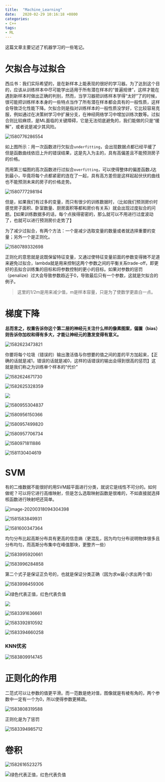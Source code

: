 ```yaml
---
title:  "Machine_Learning"
date:   2020-02-29 10:16:18 +0800
categories:
- C++
tags: 
- ML 
---
```


这篇文章主要记述了机器学习的一些笔记。
<!--more-->




# 欠拟合与过拟合

西瓜书：我们实际希望的，是在新样本上能表现的很好的学习器。为了达到这个目的，应该从训练样本中尽可能学出适用于所有潜在样本的“普遍规律”，这样才能在遇到新样本时做出正确的判别，然而，当学习器把训练样本学得“太好”了的时候，很可能把训练样本本身的一些特点当作了所有潜在样本都会具有的一般性质，这样会导致泛化性能下降。欠拟合则是指对训练样本的一般性质没学好，它比较容易克服，例如通过在决策树学习中扩展分支，在神经网络学习中增加训练次数等。过拟合则比较麻烦，是ML面临的关键障碍，它是无法彻底避免的，我们能做的只是“缓解”，或者说是减少其风险。

![1580776286554](https://i.loli.net/2020/03/29/7vzmD4AsSI21XBC.png)

如上图所示：用一次函数进行欠拟合`underfitting`，会出现数据点都已经平缓了但是函数曲线依旧上升的错误结果，这是先入为主的，具有高偏差且不能预测房子的价格。

而用第三幅图的高次函数进行过拟合`overfitting`，可以使得整体的偏差函数J达到最小，毕竟将每个点都紧密的连在了一起，具有高方差但是这样起起伏伏的曲线也不能预测未来的房子的价格走势。

![1580777298194](https://i.loli.net/2020/03/29/YTe8ALcOmpyIqsf.png)

但是，如果我们有过多的变量，而只有很少的训练数据时，（比如我们预测房价时感觉房子面积、卧室数量、厨房面积等都和房价有关系）就会出现过度拟合的问题。【如果训练数据多的话，每个点挨得密密的，那么就可以不用进行过度波动了，也就可以进行预测房价走势了】

为了减少过拟合，有两个方法：一个是减少选取变量的数量或者就选择重要的变量；另外一个是正则化。

![1580789332698](https://i.loli.net/2020/03/29/mvQfCiq2AwxU5Y7.png)

正则化的意思就是说既保留特征变量，又通过使特征变量前面的参数变得微不足道来避免过拟合，lambda就是用来控制这两个参数之间的平衡关系trade-off，即更好的去拟合训练集的目标和将参数控制的更小的目标。如果对参数的惩罚（penalize）过大会导致参数趋近于0，导致最后只有一个参数，这就是欠拟合的例子。

> 这里的1/2m是用来减少值，m是样本容量，只是为了使数学更直白一点。

# 梯度下降

**总而言之，权重告诉你这个第二层的神经元关注什么样的像素图案，偏置（bias）则告诉你加权和得有多大，才能让神经元的激发变得有意义。**

![1582623473821](https://i.loli.net/2020/03/29/qylHXtrwP93u6Jc.png)

你要将每个垃圾（错误的）输出激活值与你想要的值之间的差的平方加起来，【正确的话就是减1，错误的话就是减0，这样的话错误的输出会得到很高的惩罚】这就是我们称之为训练单个样本的“代价”

![1582624671730](https://i.loli.net/2020/03/29/uUPhJgEwkcsnpFq.png)

![1582625328359](https://i.loli.net/2020/03/29/Ooz2DRM78lgXqBf.png)

![ ](17-星期一-95202.gif)

![1580955304837](https://i.loli.net/2020/03/29/5Am4zSWByTnMotN.png)

![1580956150366](https://i.loli.net/2020/03/29/V25CKsaX6ZzDjYm.png)

![1580957499820](https://i.loli.net/2020/04/03/Bk64R9fudU1nyYW.png)

![1580957706734](https://i.loli.net/2020/03/29/dEYA6uejGnKWvqF.png)

![1580971811886](https://i.loli.net/2020/03/29/LE7gT2WxBnAkqfz.png)

![1581130404619](https://i.loli.net/2020/03/29/Fikfzs6RbeYrnox.png)

# SVM

有的二维数据不能很好的用SVM超平面进行分类，就说它是线性不可分的。如何做呢？可以将它进行高维映射，但是怎么选取映射函数是很难的，不如直接就选择核函数进行映射吧还简单。

![image-20200318094304398](https://i.loli.net/2020/03/29/rxU2Nl5OWPZetCB.png)

![1581583849931](https://i.loli.net/2020/03/29/IZBxtCjfuv74b93.png)

![1581600347364](https://i.loli.net/2020/03/29/4EVvsPWGBr2ZhI8.png)

均匀分布比起高斯分布具有更高的信息熵（更混乱，因为均匀分布说明物体很多且分布均匀，而高斯分布集中在峰值那块，更整齐一些）

![1583995920661](https://i.loli.net/2020/03/30/lY8G7mgMEnroPa2.png)

![1583996284858](https://i.loli.net/2020/03/30/zXL9xRYIdmP6SEO.png)

第二个式子是保证正负号的，也就是保证分类正确（因为求w最小求出两个值）

![1583998459306](https://i.loli.net/2020/03/30/gMdYEFTuqoCByi1.png)



![绿色代表正值，红色代表负值](https://i.loli.net/2020/03/29/7AVORCfeqYQ6zkN.png)



![](https://i.loli.net/2020/03/29/lTWn82jYoUzV1Lg.png)

![1583391636661](https://i.loli.net/2020/03/29/nCdycNZARDSOKgH.png)

![1583392810592](https://i.loli.net/2020/03/29/SVjBok6dvct7puP.png)

![1583394660258](https://i.loli.net/2020/03/29/gx7pl4i9XhqKVFz.png)

### KNN优劣

![1583809914745](https://i.loli.net/2020/03/29/UQWJvuoxsGLXEF2.png)

# 正则化的作用

二范式可以让参数的值更平滑。而一范数是绝对值，图像就是有棱有角的，两个参数中一定有一个为0，所以使得参数更稀疏。

![1583808319588](https://i.loli.net/2020/04/06/tNWnDselqB9S7vY.png)

正则化是为了惩罚

![1583394985712](https://i.loli.net/2020/03/29/vzktO3gA1yxCWcD.png)

# 卷积

![1582616523275](https://i.loli.net/2020/03/29/PbpsBN4MKq3QEnO.png)

![绿色代表正值，红色代表负值](https://i.loli.net/2020/04/06/AInw2qafe4gUd5P.png)